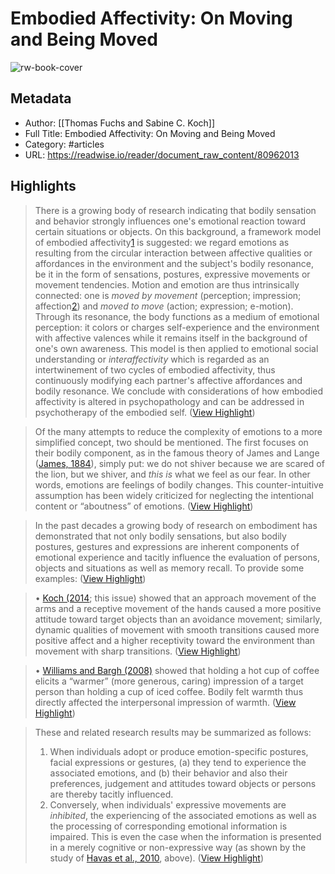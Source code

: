 # Embodied Affectivity: On Moving and Being Moved

![rw-book-cover](https://readwise-assets.s3.amazonaws.com/static/images/article0.00998d930354.png)

## Metadata
- Author: [[Thomas Fuchs and Sabine C. Koch]]
- Full Title: Embodied Affectivity: On Moving and Being Moved
- Category: #articles
- URL: https://readwise.io/reader/document_raw_content/80962013

## Highlights

> There is a growing body of research indicating that bodily sensation and behavior strongly influences one's emotional reaction toward certain situations or objects. On this background, a framework model of embodied affectivity[1](#note1) is suggested: we regard emotions as resulting from the circular interaction between affective qualities or affordances in the environment and the subject's bodily resonance, be it in the form of sensations, postures, expressive movements or movement tendencies. Motion and emotion are thus intrinsically connected: one is *moved by movement* (perception; impression; affection[2](#note2)) and *moved to move* (action; expression; e-motion). Through its resonance, the body functions as a medium of emotional perception: it colors or charges self-experience and the environment with affective valences while it remains itself in the background of one's own awareness. This model is then applied to emotional social understanding or *interaffectivity* which is regarded as an intertwinement of two cycles of embodied affectivity, thus continuously modifying each partner's affective affordances and bodily resonance. We conclude with considerations of how embodied affectivity is altered in psychopathology and can be addressed in psychotherapy of the embodied self. ([View Highlight](https://read.readwise.io/read/01h9t2gntnh6y9pqg65s3583dt))


> Of the many attempts to reduce the complexity of emotions to a more simplified concept, two should be mentioned. The first focuses on their bodily component, as in the famous theory of James and Lange ([James, 1884](#B41)), simply put: we do not shiver because we are scared of the lion, but we shiver, and *this is* what we feel as our fear. In other words, emotions are feelings of bodily changes. This counter-intuitive assumption has been widely criticized for neglecting the intentional content or “aboutness” of emotions. ([View Highlight](https://read.readwise.io/read/01h9t2m7z8ct3756qq1svccycb))


> In the past decades a growing body of research on embodiment has demonstrated that not only bodily sensations, but also bodily postures, gestures and expressions are inherent components of emotional experience and tacitly influence the evaluation of persons, objects and situations as well as memory recall. To provide some examples: ([View Highlight](https://read.readwise.io/read/01h9t2nnepezfgd3sa81qw5p9b))


> • [Koch (2014](#B51); this issue) showed that an approach movement of the arms and a receptive movement of the hands caused a more positive attitude toward target objects than an avoidance movement; similarly, dynamic qualities of movement with smooth transitions caused more positive affect and a higher receptivity toward the environment than movement with sharp transitions. ([View Highlight](https://read.readwise.io/read/01h9t2p33kv3r8akhkvk3wjkpg))


> • [Williams and Bargh (2008)](#B97) showed that holding a hot cup of coffee elicits a “warmer” (more generous, caring) impression of a target person than holding a cup of iced coffee. Bodily felt warmth thus directly affected the interpersonal impression of warmth. ([View Highlight](https://read.readwise.io/read/01h9t2ppzyj7hyqceftetbnagn))


> These and related research results may be summarized as follows:
>  1. When individuals adopt or produce emotion-specific postures, facial expressions or gestures, (a) they tend to experience the associated emotions, and (b) their behavior and also their preferences, judgement and attitudes toward objects or persons are thereby tacitly influenced.
>  2. Conversely, when individuals' expressive movements are *inhibited*, the experiencing of the associated emotions as well as the processing of corresponding emotional information is impaired. This is even the case when the information is presented in a merely cognitive or non-expressive way (as shown by the study of [Havas et al., 2010](#B37), above). ([View Highlight](https://read.readwise.io/read/01h9t3zdq0pw5188nck80r14ds))

